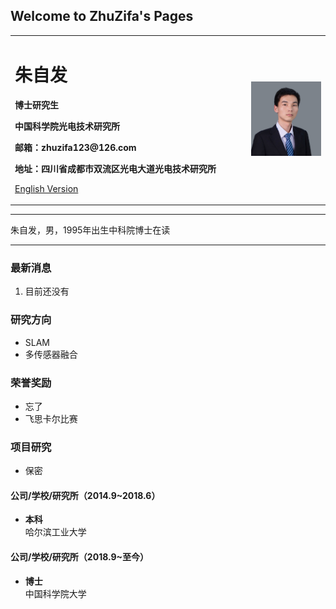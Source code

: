 ## Welcome to ZhuZifa's Pages

<table border="0">
  <tr>
    <td width="75%">
      <h1>朱自发</h1>
      <p><b>博士研究生</b></p>
      <p><b>中国科学院光电技术研究所</b></p>
      <p><b>邮箱：zhuzifa123@126.com</b></p>
      <p><b>地址：四川省成都市双流区光电大道光电技术研究所</b></p>
      <p><a href="/index-en.html">English Version</a></p>
    </td>
    <td width="25%">
      <img src="/profile picture.jpg" width="115%">
    </td>
  </tr>
</table>

---

朱自发，男，1995年出生中科院博士在读

---

### 最新消息
1. 目前还没有

### 研究方向
- SLAM
- 多传感器融合

### 荣誉奖励
- 忘了
- 飞思卡尔比赛

### 项目研究
- 保密

#### 公司/学校/研究所（2014.9~2018.6）
- **本科**  
哈尔滨工业大学

#### 公司/学校/研究所（2018.9~至今）
- **博士**  
中国科学院大学
